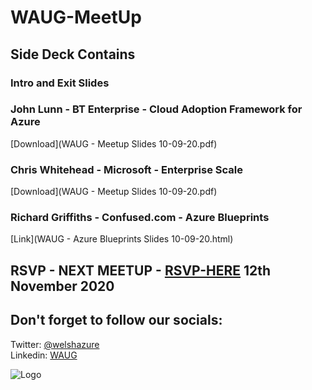 # WAUG-MeetUp

## Side Deck Contains

### Intro and Exit Slides

### John Lunn - BT Enterprise - Cloud Adoption Framework for Azure

[Download](WAUG - Meetup Slides 10-09-20.pdf)

### Chris Whitehead - Microsoft - Enterprise Scale

[Download](WAUG - Meetup Slides 10-09-20.pdf)

### Richard Griffiths - Confused.com - Azure Blueprints

[Link](WAUG - Azure Blueprints Slides 10-09-20.html)

## RSVP - NEXT MEETUP - [RSVP-HERE](https://www.meetup.com/MSFT-Stack/events/272699410/) 12th November 2020

## Don't forget to follow our socials: </br>

Twitter: [@welshazure](http://www.twitter.com/welshazure) </br>
Linkedin: [WAUG](https://www.linkedin.com/groups/13866357/)

![Logo](https://secure.meetupstatic.com/photos/event/9/c/4/f/600_492160015.jpeg)